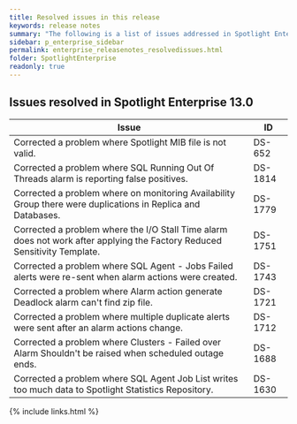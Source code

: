 ```yaml
---
title: Resolved issues in this release
keywords: release notes
summary: "The following is a list of issues addressed in Spotlight Enterprise 13.0"
sidebar: p_enterprise_sidebar
permalink: enterprise_releasenotes_resolvedissues.html
folder: SpotlightEnterprise
readonly: true
---
```




## Issues resolved in Spotlight Enterprise 13.0

Issue | ID
------|---
Corrected a problem where Spotlight MIB file is not valid. | DS-652
Corrected a problem where SQL Running Out Of Threads alarm is reporting false positives. | DS-1814
Corrected a problem where on monitoring Availability Group there were duplications in Replica and Databases. | DS-1779
Corrected a problem where the I/O Stall Time alarm does not work after applying the Factory Reduced Sensitivity Template. | DS-1751 
Corrected a problem where SQL Agent - Jobs Failed alerts were re-sent when alarm actions were created. | DS-1743
Corrected a problem where Alarm action generate Deadlock alarm can't find zip file. | DS-1721
Corrected a problem where multiple duplicate alerts were sent after an alarm actions change. | DS-1712
Corrected a problem where Clusters - Failed over Alarm Shouldn't be raised when scheduled outage ends. | DS-1688
Corrected a problem where SQL Agent Job List writes too much data to Spotlight Statistics Repository. | DS-1630


{% include links.html %}
